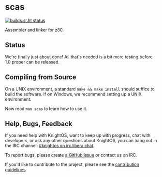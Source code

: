 # scas

[![builds.sr.ht status](https://builds.sr.ht/~pixelherodev/scas/commits.svg)](https://builds.sr.ht/~pixelherodev/scas/commits?)

Assembler and linker for z80.

## Status

We're finally just about done! All that's needed is a bit more testing before
1.0 proper can be released.

## Compiling from Source

On a UNIX environment, a standard `make && make install` should suffice to
build the software. If on Windows, we recommend setting up a UNIX environment.

Now read `man scas` to learn how to use it.

## Help, Bugs, Feedback

If you need help with KnightOS, want to keep up with progress, chat with
developers, or ask any other questions about KnightOS, you can hang out in the
IRC channel: [#knightos on irc.libera.chat](http://web.libera.chat).

To report bugs, please create [a GitHub issue](https://github.com/KnightOS/KnightOS/issues/new) or contact us on IRC.

If you'd like to contribute to the project, please see the [contribution guidelines](http://www.knightos.org/contributing).
